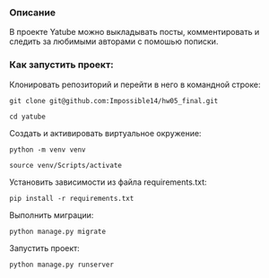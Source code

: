 ### Oписание
В проекте Yatube можно выкладывать посты, комментировать и следить за любимыми авторами с помошью пописки.

### Как запустить проект:
Клонировать репозиторий и перейти в него в командной строке:

```
git clone git@github.com:Impossible14/hw05_final.git
```

```
cd yatube
```

Cоздать и активировать виртуальное окружение:

```
python -m venv venv
```

```
source venv/Scripts/activate
```

Установить зависимости из файла requirements.txt:

```
pip install -r requirements.txt
```

Выполнить миграции:

```
python manage.py migrate
```

Запустить проект:

```
python manage.py runserver
```